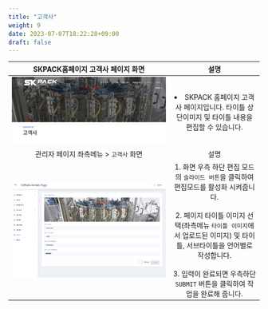```yaml
---
title: "고객사"
weight: 9
date: 2023-07-07T18:22:28+09:00
draft: false
---
```


| SKPACK홈페이지 고객사 페이지 화면 | 설명 |
  |:---:|:---:|
|<img width="1496" alt="스크린샷 2023-07-07 오후 1 50 29" src="customer1.png">|<li>SKPACK 홈페이지 고객사 페이지입니다. 타이틀 상단이미지 및 타이틀 내용을 편집할 수 있습니다.|
| 관리자 페이지 좌측메뉴 > `고객사` 화면 | 설명 |
|<img width="1512" alt="스크린샷 2023-07-07 오후 5 19 22" src="customer2.png">|1. 화면 우측 하단 편집 모드의 `슬라이드 버튼`을 클릭하여 편집모드를 활성화 시켜줍니다. <br/><br/> 2. 페이지 타이틀 이미지 선택(좌측메뉴 `타이틀 이미지`에서 업로드된 이미지) 및 타이틀, 서브타이틀을 언어별로 작성합니다. <br/><br/> 3. 입력이 완료되면 우측하단 `SUBMIT` 버튼을 클릭하여 작업을 완료해 줍니다. |

